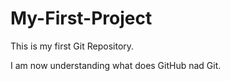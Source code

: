 # My-First-Project
This is my first Git Repository.

I am now understanding what does GitHub nad Git.
